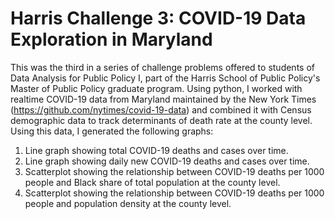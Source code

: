 # Harris Challenge 3: COVID-19 Data Exploration in Maryland
 
This was the third in a series of challenge problems offered to students of Data Analysis for Public Policy I, 
part of the Harris School of Public Policy's Master of Public Policy graduate program. Using python, I worked 
with realtime COVID-19 data from Maryland maintained by the New York Times (https://github.com/nytimes/covid-19-data) 
and combined it with Census demographic data to track determinants of death rate at the county level. Using this data, 
I generated the following graphs:

1. Line graph showing total COVID-19 deaths and cases over time.
2. Line graph showing daily new COVID-19 deaths and cases over time. 
3. Scatterplot showing the relationship between COVID-19 deaths per 1000 people and Black share of total population at the county level. 
4. Scatterplot showing the relationship between COVID-19 deaths per 1000 people and population density at the county level. 
